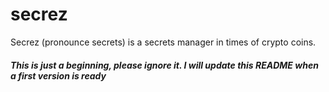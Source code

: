 # secrez

Secrez (pronounce secrets) is a secrets manager in times of crypto coins.

##### This is just a beginning, please ignore it. I will update this README when a first version is ready

